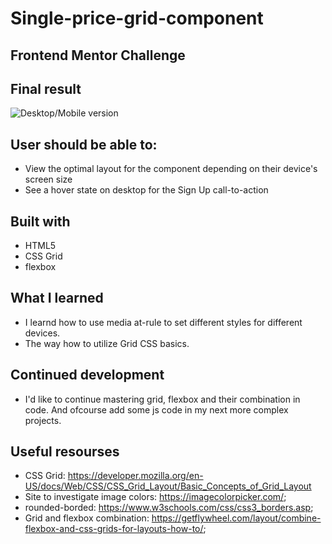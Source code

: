 # Single-price-grid-component
## Frontend Mentor Challenge
## Final result
![Desktop/Mobile version](https://user-images.githubusercontent.com/87588774/128825709-a7224853-98c8-4301-a85f-2376e1310709.png)
## User should be able to:
- View the optimal layout for the component depending on their device's screen size
- See a hover state on desktop for the Sign Up call-to-action
## Built with
- HTML5
- CSS Grid
- flexbox
## What I learned
- I learnd how to use media at-rule to set different styles for different devices.
- The way how to utilize Grid CSS basics.
## Continued development
- I'd like to continue mastering grid, flexbox and their combination in code. And ofcourse add some js code in my next more complex projects.
## Useful resourses
- CSS Grid: https://developer.mozilla.org/en-US/docs/Web/CSS/CSS_Grid_Layout/Basic_Concepts_of_Grid_Layout
- Site to investigate image colors: https://imagecolorpicker.com/;
- rounded-borded: https://www.w3schools.com/css/css3_borders.asp;
- Grid and flexbox combination: https://getflywheel.com/layout/combine-flexbox-and-css-grids-for-layouts-how-to/;
